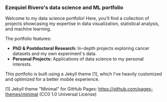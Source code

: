 ### Ezequiel Rivero's data science and ML portfolio

Welcome to my data science portfolio! Here, you'll find a collection of projects showcasing my expertise in data visualization, statistical analysis, and machine learning. 

The portfolio features:

* **PhD & Postdoctoral Research:** In-depth projects exploring cancer datasets and my own experiment's data.
* **Personal Projects:**  Applications of data science to my personal interests.

This portfolio is built using a Jekyll theme [1], which I've heavily customized and optimized for a better mobile experience.





[1] Jekyll theme "Minimal" for GitHub Pages: https://github.com/pages-themes/minimal (CC0 1.0 Universal License)

